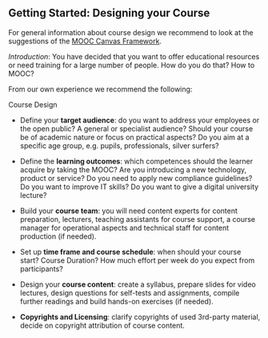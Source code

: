 ## Getting Started: Designing your Course ##

For general information about course design we recommend to look at the suggestions of the [MOOC Canvas Framework](http://mooccanvas.com/use.html).

*Introduction*: You have decided that you want to offer educational resources or need training for a large number of people. How do you do that? How to MOOC?

From our own experience we recommend the following:

Course Design
 -	Define your **target audience**: do you want to address your employees or the open public? A general or specialist audience? Should your course be of academic nature or focus on practical aspects? Do you aim at a specific age group, e.g. pupils, professionals, silver surfers?

 - Define the **learning outcomes**:  which competences should the learner acquire by taking the MOOC? Are you introducing a new technology, product or service? Do you need to apply new compliance guidelines? Do you want to improve IT skills? Do you want to give a digital university lecture?

 - Build your **course team**: you will need content experts for content preparation, lecturers, teaching assistants for course support, a course manager for operational aspects and technical staff for content production (if needed).

 - Set up **time frame and course schedule**: when should your course start? Course Duration? How much effort per week do you expect from participants?

 - Design your **course content**: create a syllabus, prepare slides for video lectures, design questions for self-tests and assignments, compile further readings and build hands-on exercises (if needed).

 - **Copyrights and Licensing**: clarify copyrights of used 3rd-party material, decide on copyright attribution of course content.